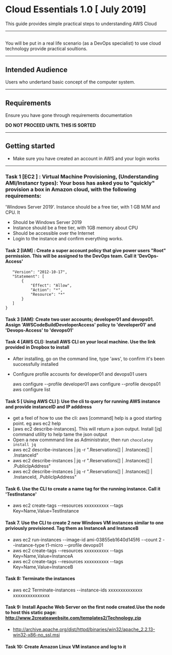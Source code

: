 #  Cloud Essentials 1.0 [ July 2019]

This guide provides simple practical steps to understanding AWS Cloud

---

##

You will be put in a real life scenario (as a DevOps specialist) to use cloud technology provide practical soultions.

---

## Intended Audience

Users who undertand basic concept of the computer system.

---

## Requirements

Ensure you have gone through requirements documentation


**DO NOT PROCEED UNTIL THIS IS SORTED**

---

## Getting started

- Make sure you have created an account in AWS and your login works

---

###  Task 1 [EC2 ] : Virtual Machine Provisioning, (Understanding AMI/Instancr types): Your boss has asked you to "quickly" provision a box in Amazon cloud, with the following requirements:
'Windows Server 2019'. Instance should be a free tier, with 1 GB M/M and CPU. It

- Should be Windows Server 2019
- Instance should be a free tier, with 1GB memory about CPU
- Should be accessible over the Internet
- Login to the instance and confirm everything works.

#### Task 2 [IAM] : Create a super account policy that give power users "Root" permission. This will be assigned to the DevOps team. Call it 'DevOps-Access'

 ```{
    "Version": "2012-10-17",
    "Statement": [
        {
            "Effect": "Allow",
            "Action": "*",
            "Resource": "*"
        }
    ]
}

```
#### Task 3 [IAM]:  Create two user accounts; developer01 and devops01. Assign 'AWSCodeBuildDeveloperAccess' policy to 'developer01' and 'Devops-Access' to 'devops01'


#### Task 4 [AWS CLI]: Install AWS CLI on your local machine. Use the link provided in Dropbox to install
- After installing, go on the command line, type 'aws', to confirm it's been successfully installed
- Configure profile accounts for developer01 and devops01 users

    aws configure --profile developer01
    aws configure --profile devops01
    aws configure list

#### Task 5 [ Using AWS CLI ]: Use the cli to query for running AWS instance and provide instanceID and IP adddress

- get a feel of how to use the cli: aws [command] help is a good starting point. eg aws ec2 help
- [aws ec2 describe-instances]. This will return a json output. Install [jq] command utility to help tame the json output
- Open a new commmand line as Administrator, then run ```chocolatey install jq```
- aws ec2 describe-instances | jq -r ".Reservations[] | .Instances[] | .InstanceId"
- aws ec2 describe-instances | jq -r ".Reservations[] | .Instances[] | .PublicIpAddress"
- aws ec2 describe-instances | jq -r ".Reservations[] | .Instances[] | .InstanceId, .PublicIpAddress"

#### Task 6. Use the CLI to create a name tag for the running instance. Call it 'TestInstance'
- aws ec2 create-tags --resources xxxxxxxxxx --tags Key=Name,Value=TestInstance


#### Task 7. Use the CLI to create 2 new Windows VM  instances similar to one priviously provisioned. Tag them as InstanceA and InstanceB
- aws ec2 run-instances --image-id ami-03855eb1640d145f6 --count 2 --instance-type t1-micro --profile devops01
- aws ec2 create-tags --resources xxxxxxxxxx --tags Key=Name,Value=InstanceA
- aws ec2 create-tags --resources xxxxxxxxxx --tags Key=Name,Value=InstanceB

#### Task 8: Terminate the instances
- aws ec2 Terminate-instances --instance-ids xxxxxxxxxxxxxx xxxxxxxxxxxxxxx


#### Task 9: Install Apache Web Server on the first node created.Use the node to host this static page: http://www.2createawebsite.com/templates2/Technology.zip
- http://archive.apache.org/dist/httpd/binaries/win32/apache_2.2.13-win32-x86-no_ssl.msi


#### Task 10: Create  Amazon Linux VM instance and log to it


